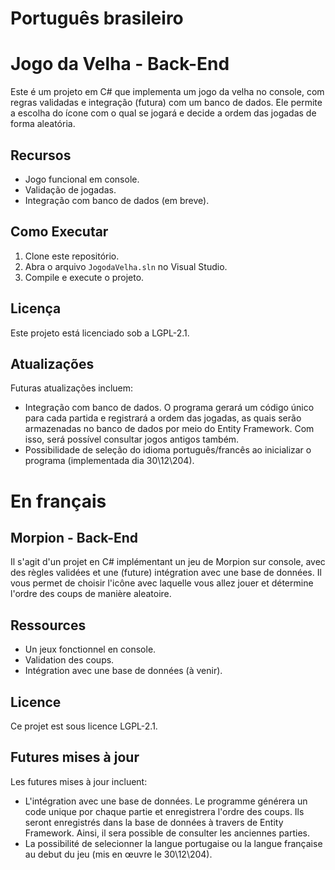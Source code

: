 # Português brasileiro

# Jogo da Velha - Back-End
Este é um projeto em C# que implementa um jogo da velha no console, com regras validadas e integração (futura) com um banco de dados. Ele permite a escolha do ícone com o qual se jogará e decide a ordem das jogadas de forma aleatória.

## Recursos
- Jogo funcional em console.
- Validação de jogadas.
- Integração com banco de dados (em breve).

## Como Executar
1. Clone este repositório.
2. Abra o arquivo `JogodaVelha.sln` no Visual Studio.
3. Compile e execute o projeto.

## Licença
Este projeto está licenciado sob a LGPL-2.1.

## Atualizações
Futuras atualizações incluem: 
- Integração com banco de dados. O programa gerará um código único para cada partida e registrará a ordem das jogadas, as quais serão armazenadas no banco de dados por meio do Entity Framework. Com isso, será possível consultar jogos antigos também.
- Possibilidade de seleção do idioma português/francês ao inicializar o programa (implementada dia 30\12\204).


# En français

## Morpion - Back-End

Il s'agit d'un projet en C# implémentant un jeu de Morpion sur console, avec des règles validées et une (future) intégration avec une base de données. Il vous permet de choisir l'icône avec laquelle vous allez jouer et détermine l'ordre des coups de manière aleatoire. 

## Ressources
- Un jeux fonctionnel en console. 
- Validation des coups. 
- Intégration avec une base de données (à venir).

## Licence
Ce projet est sous licence LGPL-2.1.

## Futures mises à jour
Les futures mises à jour incluent:
- L'intégration avec une base de données. Le programme générera un code unique por chaque partie et enregistrera l'ordre des coups. Ils seront enregistrés dans la base de données à travers de Entity Framework. Ainsi, il sera possible de consulter les anciennes parties. 
- La possibilité de selecionner la langue portugaise ou la langue française au debut du jeu (mis en œuvre le 30\12\204).
